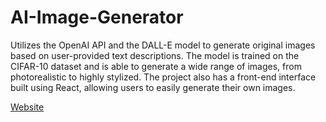 # AI-Image-Generator

Utilizes the OpenAI API and the DALL-E model to generate original images based on user-provided text descriptions. The model is trained on the CIFAR-10 dataset and is able to generate a wide range of images, from photorealistic to highly stylized. The project also has a front-end interface built using React, allowing users to easily generate their own images.

[Website](https://ai-image-generator-f4c78.web.app/)
